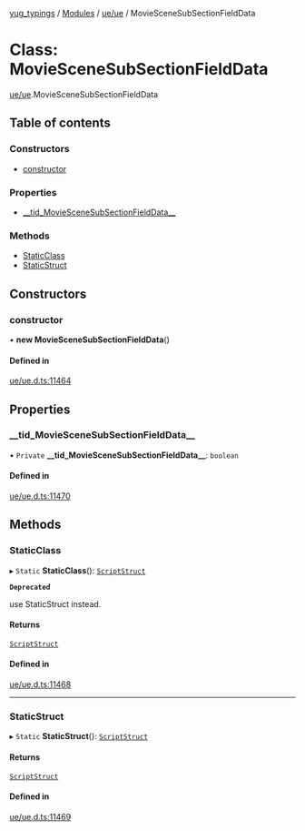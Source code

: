[yug_typings](../README.md) / [Modules](../modules.md) / [ue/ue](../modules/ue_ue.md) / MovieSceneSubSectionFieldData

# Class: MovieSceneSubSectionFieldData

[ue/ue](../modules/ue_ue.md).MovieSceneSubSectionFieldData

## Table of contents

### Constructors

- [constructor](ue_ue.MovieSceneSubSectionFieldData.md#constructor)

### Properties

- [\_\_tid\_MovieSceneSubSectionFieldData\_\_](ue_ue.MovieSceneSubSectionFieldData.md#__tid_moviescenesubsectionfielddata__)

### Methods

- [StaticClass](ue_ue.MovieSceneSubSectionFieldData.md#staticclass)
- [StaticStruct](ue_ue.MovieSceneSubSectionFieldData.md#staticstruct)

## Constructors

### constructor

• **new MovieSceneSubSectionFieldData**()

#### Defined in

[ue/ue.d.ts:11464](https://github.com/YugMetaverse/yug_typings/blob/25cad34/ue/ue.d.ts#L11464)

## Properties

### \_\_tid\_MovieSceneSubSectionFieldData\_\_

• `Private` **\_\_tid\_MovieSceneSubSectionFieldData\_\_**: `boolean`

#### Defined in

[ue/ue.d.ts:11470](https://github.com/YugMetaverse/yug_typings/blob/25cad34/ue/ue.d.ts#L11470)

## Methods

### StaticClass

▸ `Static` **StaticClass**(): [`ScriptStruct`](ue_ue.ScriptStruct.md)

**`Deprecated`**

use StaticStruct instead.

#### Returns

[`ScriptStruct`](ue_ue.ScriptStruct.md)

#### Defined in

[ue/ue.d.ts:11468](https://github.com/YugMetaverse/yug_typings/blob/25cad34/ue/ue.d.ts#L11468)

___

### StaticStruct

▸ `Static` **StaticStruct**(): [`ScriptStruct`](ue_ue.ScriptStruct.md)

#### Returns

[`ScriptStruct`](ue_ue.ScriptStruct.md)

#### Defined in

[ue/ue.d.ts:11469](https://github.com/YugMetaverse/yug_typings/blob/25cad34/ue/ue.d.ts#L11469)
